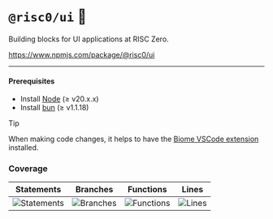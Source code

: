 # `@risc0/ui` 🎨

Building blocks for UI applications at RISC Zero.

https://www.npmjs.com/package/@risc0/ui

---

#### Prerequisites

- Install [Node](https://nodejs.org/en) (≥ v20.x.x)
- Install [bun](https://bun.sh/) (≥ v1.1.18)

> [!TIP]  
> When making code changes, it helps to have the [Biome VSCode extension](https://marketplace.visualstudio.com/items?itemName=biomejs.biome) installed.

### Coverage 

| Statements                  | Branches                | Functions                 | Lines             |
| --------------------------- | ----------------------- | ------------------------- | ----------------- |
| ![Statements](https://img.shields.io/badge/statements-38.61%25-red.svg?style=flat) | ![Branches](https://img.shields.io/badge/branches-74.68%25-red.svg?style=flat) | ![Functions](https://img.shields.io/badge/functions-61.9%25-red.svg?style=flat) | ![Lines](https://img.shields.io/badge/lines-38.61%25-red.svg?style=flat) |
